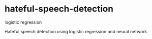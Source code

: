 # hateful-speech-detection
logistic regression


Hateful speech detection using logistic regression and neural network

